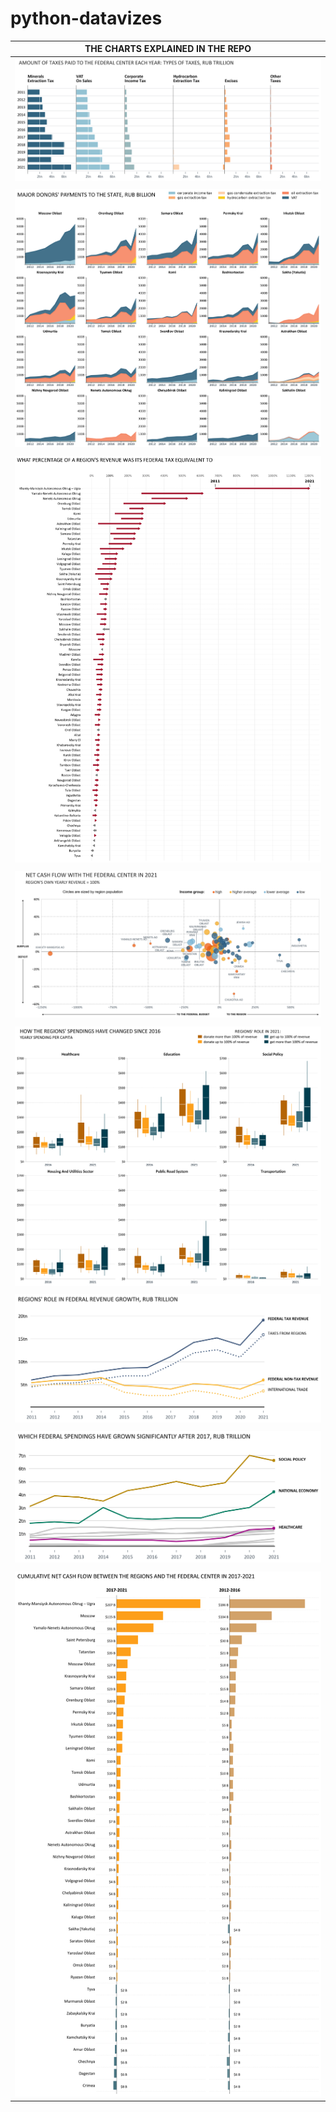# python-datavizes
| THE CHARTS EXPLAINED IN THE REPO |
|---|
|![chart_01](https://raw.githubusercontent.com/lomska/python-datavizes/master/01_horizontal_bar_charts_grid_from_nyt.png)|
| |
|![chart_02](https://raw.githubusercontent.com/lomska/python-datavizes/master/02_area_charts_grid.png)|
| |
|![chart_03](https://raw.githubusercontent.com/lomska/python-datavizes/master/03_dumbbell_or_arrow_chart_from_nyt.png)|
| |
|![chart_04](https://raw.githubusercontent.com/lomska/python-datavizes/master/04_bubble_chart_with_colored_groups_nyt.png)|
| |
|![chart_05](https://raw.githubusercontent.com/lomska/python-datavizes/master/05_grouped_boxplot_from_ggplot.png)|
| |
|![chart_06](https://raw.githubusercontent.com/lomska/python-datavizes/master/06_linechart_totals_and_key_parts_nyt.png)|
| |
|![chart_07](https://raw.githubusercontent.com/lomska/python-datavizes/master/07_linechart_many_lines.png)|
| |
|![chart_08](https://raw.githubusercontent.com/lomska/python-datavizes/master/08_positive_and_negative_bar_charts_comparison.png)|
